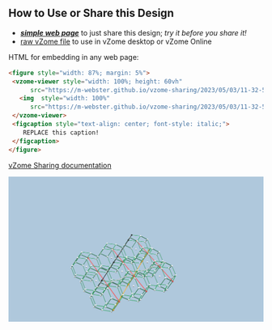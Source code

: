 
## How to Use or Share this Design

 - [***simple web page***](<https://m-webster.github.io/vzome-sharing/2023/05/03/11-32-58-plane3x3-LZ/>) to just share this design; *try it before you share it!*
 - [raw vZome file](<https://raw.githubusercontent.com/m-webster/vzome-sharing/main/2023/05/03/11-32-58-plane3x3-LZ/plane3x3-LZ.vZome>) to use in vZome desktop or vZome Online
 
 HTML for embedding in any web page:
 ```html
<figure style="width: 87%; margin: 5%">
  <vzome-viewer style="width: 100%; height: 60vh"
       src="https://m-webster.github.io/vzome-sharing/2023/05/03/11-32-58-plane3x3-LZ/plane3x3-LZ.vZome" >
    <img  style="width: 100%"
       src="https://m-webster.github.io/vzome-sharing/2023/05/03/11-32-58-plane3x3-LZ/plane3x3-LZ.png" >
  </vzome-viewer>
  <figcaption style="text-align: center; font-style: italic;">
     REPLACE this caption!
  </figcaption>
</figure>
 ```

[vZome Sharing documentation](https://vzome.github.io/vzome/sharing.html#how-it-works)

![Image](<plane3x3-LZ.png>)

